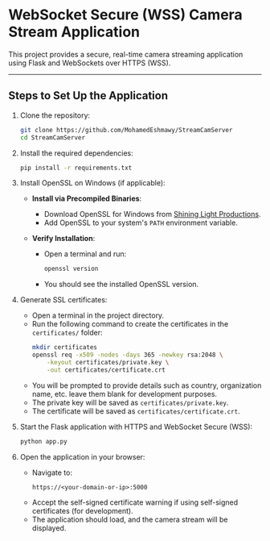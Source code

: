 # WebSocket Secure (WSS) Camera Stream Application

This project provides a secure, real-time camera streaming application using Flask and WebSockets over HTTPS (WSS).

---

## **Steps to Set Up the Application**

1. Clone the repository:
   ```bash
   git clone https://github.com/MohamedEshmawy/StreamCamServer
   cd StreamCamServer
   ```

2. Install the required dependencies:
   ```bash
   pip install -r requirements.txt
   ```

3. Install OpenSSL on Windows (if applicable):
   - **Install via Precompiled Binaries**:
     - Download OpenSSL for Windows from [Shining Light Productions](https://slproweb.com/products/Win32OpenSSL.html).
     - Add OpenSSL to your system's `PATH` environment variable.

   - **Verify Installation**:
     - Open a terminal and run:
       ```bash
       openssl version
       ```
     - You should see the installed OpenSSL version.

4. Generate SSL certificates:
   - Open a terminal in the project directory.
   - Run the following command to create the certificates in the `certificates/` folder:
     ```bash
     mkdir certificates
     openssl req -x509 -nodes -days 365 -newkey rsa:2048 \
         -keyout certificates/private.key \
         -out certificates/certificate.crt
     ```
   - You will be prompted to provide details such as country, organization name, etc. leave them blank for development purposes.
   - The private key will be saved as `certificates/private.key`.
   - The certificate will be saved as `certificates/certificate.crt`.

5. Start the Flask application with HTTPS and WebSocket Secure (WSS):
   ```bash
   python app.py
   ```

6. Open the application in your browser:
   - Navigate to:
     ```
     https://<your-domain-or-ip>:5000
     ```
   - Accept the self-signed certificate warning if using self-signed certificates (for development).
   - The application should load, and the camera stream will be displayed.
